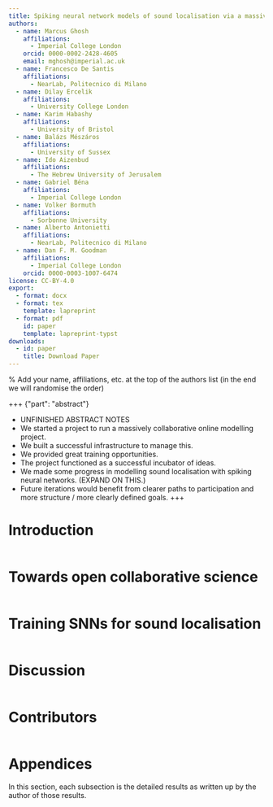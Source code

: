 ```yaml
---
title: Spiking neural network models of sound localisation via a massively collaborative process
authors:
  - name: Marcus Ghosh
    affiliations:
      - Imperial College London
    orcid: 0000-0002-2428-4605
    email: mghosh@imperial.ac.uk
  - name: Francesco De Santis
    affiliations:
      - NearLab, Politecnico di Milano
  - name: Dilay Ercelik 
    affiliations: 
      - University College London
  - name: Karim Habashy
    affiliations: 
      - University of Bristol
  - name: Balázs Mészáros
    affiliations: 
      - University of Sussex
  - name: Ido Aizenbud
    affiliations:
      - The Hebrew University of Jerusalem
  - name: Gabriel Béna
    affiliations:
      - Imperial College London
  - name: Volker Bormuth
    affiliations: 
      - Sorbonne University
  - name: Alberto Antonietti
    affiliations:
      - NearLab, Politecnico di Milano
  - name: Dan F. M. Goodman
    affiliations:
      - Imperial College London
    orcid: 0000-0003-1007-6474
license: CC-BY-4.0
export:
  - format: docx
  - format: tex
    template: lapreprint
  - format: pdf
    id: paper
    template: lapreprint-typst
downloads:
  - id: paper
    title: Download Paper
---
```


% Add your name, affiliations, etc. at the top of the authors list (in the end we will randomise the order)


+++ {"part": "abstract"}
* UNFINISHED ABSTRACT NOTES
* We started a project to run a massively collaborative online modelling project.
* We built a successful infrastructure to manage this.
* We provided great training opportunities.
* The project functioned as a successful incubator of ideas.
* We made some progress in modelling sound localisation with spiking neural networks. (EXPAND ON THIS.)
* Future iterations would benefit from clearer paths to participation and more structure / more clearly defined goals. 
+++

# Introduction

```{include} sections/intro.md
```

# Towards open collaborative science 

```{include} sections/meta_science.md
```

# Training SNNs for sound localisation

```{include} sections/science.md
```

# Discussion

```{include} sections/discussion.md
```

# Contributors

```{include} sections/contributor_table.md
```

# Appendices

In this section, each subsection is the detailed results as written up by the author of those results.

```{include} sections/new_inh_model.md
```

```{include} sections/delays/Delays.md
```
